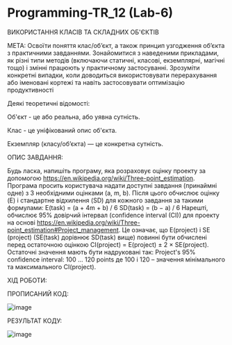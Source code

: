 # Programming-TR_12 (Lab-6)

ВИКОРИСТАННЯ КЛАСІВ ТА СКЛАДНИХ ОБ'ЄКТІВ

МЕТА: Освоїти поняття клас/об’єкт, а також принцип узгодження об’єкта з практичними завданнями.
Зонайомитися з наведеними прикладами, як різні типи методів (включаючи статичні, класові,
екземплярні, магічні тощо) і змінні працюють у практичному застосуванні. Зрозуміти конкретні
випадки, коли доводиться використовувати перерахування або іменовані кортежі та навіть
застосовувати оптимізацію продуктивності

Деякі теоретичні відомості:

Об'єкт - це або реальна, або уявна сутність.

Клас - це уніфікований опис об'єкта.

Екземпляр (класу/об’єкта) — це конкретна сутність.

ОПИС ЗАВДАННЯ:

Будь ласка, напишіть програму, яка розраховує оцінку проекту за
допомогою https://en.wikipedia.org/wiki/Three-point_estimation.
Програма просить користувача надати доступні завдання (принаймні одне) з 3 необхідними
оцінками (a, m, b). Після цього обчислює оцінку (E) і стандартне відхилення (SD) для кожного
завдання за такими формулами:
E(task) = (a + 4m + b) / 6
SD(task) = (b − a) / 6
Нарешті, обчислює 95% довірчий інтервал (confidence interval (CI)) для проекту на основі
https://en.wikipedia.org/wiki/Three-point_estimation#Project_management. Це означає, що
E(project) і SE (project) (SE(task) дорівнює SD(task) вище) повинні бути обчислені перед
остаточною оцінкою
CI(project) = E(project) ± 2 × SE(project). Остаточні значення мають бути надруковані так:
Project's 95% confidence interval: 100 ... 120 points
де 100 і 120 – значення мінімального та максимального CI(project).

XІД РОБОТИ:

ПРОПИСАНИЙ КОД:

![image](https://github.com/Reckven/Programming-TR_12/assets/131643668/0e65bc0b-bf21-49b3-b597-8bd2c9ef7e78)

РЕЗУЛЬТАТ КОДУ:

![image](https://github.com/Reckven/Programming-TR_12/assets/131643668/ac4cdc71-2329-499c-9b70-6f2386754759)



